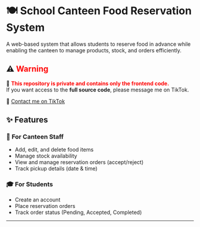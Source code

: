 # 🍽️ School Canteen Food Reservation System  

A web-based system that allows students to reserve food in advance while enabling the canteen to manage products, stock, and orders efficiently.  

## ⚠️ <span style="color:red">Warning</span>  

🚨 <span style="color:red">**This repository is private and contains only the frontend code.**</span>  
If you want access to the **full source code**, please message me on TikTok.  

🔗 [Contact me on TikTok](https://www.tiktok.com/@krelq)  


## ✨ Features  

### 🏫 **For Canteen Staff**  
- Add, edit, and delete food items  
- Manage stock availability  
- View and manage reservation orders (accept/reject)  
- Track pickup details (date & time)  

### 🎓 **For Students**  
- Create an account  
- Place reservation orders  
- Track order status (Pending, Accepted, Completed)  

---  


